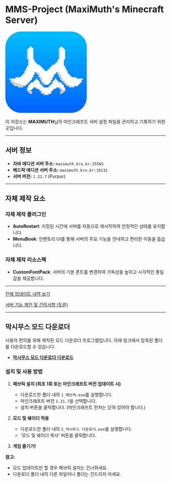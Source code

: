# MMS-Project (MaxiMuth's Minecraft Server)

![Server Icon](Icon.png "MaxiMuth Server Icon")


이 저장소는 **MAXIMUTH**님의 마인크래프트 서버 설정 파일을 관리하고 기록하기 위한 곳입니다.

---

## 서버 정보

*   **자바 에디션 서버 주소:** `maximuth.kro.kr:25565`
*   **베드락 에디션 서버 주소:** `maximuth.kro.kr:19132`
*   **서버 버전:** `1.21.7` (Purpur)

---

## 자체 제작 요소

### 자체 제작 플러그인
*   **AutoRestart**: 지정된 시간에 서버를 자동으로 재시작하여 안정적인 상태를 유지합니다.
*   **MenuBook**: 인벤토리 UI를 통해 서버의 주요 기능을 안내하고 편리한 이동을 돕습니다.

### 자체 제작 리소스팩
*   **CustomFontPack**: 서버의 기본 폰트를 변경하여 가독성을 높이고 시각적인 통일감을 제공합니다.

---

[전체 업데이트 내역 보기](CHANGELOG.md)

[서버 기능 제안 및 건의사항 (토론)](https://github.com/maximuthking/MMS-Project/discussions)

---

## 막시무스 모드 다운로더

사용자 편의를 위해 제작된 모드 다운로더 프로그램입니다. 아래 링크에서 압축된 폴더를 다운로드할 수 있습니다.

*   **[막시무스 모드 다운로더 다운로드](https://drive.google.com/file/d/1YuBcFZwS-hZ3CYP1HtdOwU9Aee-Ew6_p/view?usp=sharing)**

### 설치 및 사용 방법

1.  **패브릭 설치 (최초 1회 또는 마인크래프트 버전 업데이트 시)**
    *   다운로드한 폴더 내의 `1_패브릭.exe`를 실행합니다.
    *   마인크래프트 버전 `1.21.7`을 선택합니다.
    *   설치 버튼을 클릭합니다. (마인크래프트 런처는 닫혀 있어야 합니다.)

2.  **모드 및 쉐이더 적용**
    *   다운로드한 폴더 내의 `2_막시무스 다운로더.exe`를 실행합니다.
    *   '모드 및 쉐이더 복사' 버튼을 클릭합니다.

3.  **게임 즐기기!**

**참고:**
*   모드 업데이트만 할 경우 패브릭 설치는 건너뛰세요.
*   다운로더 폴더 내의 다른 파일이나 폴더는 건드리지 마세요.